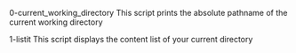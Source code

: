 0-current_working_directory
This script prints the absolute pathname of the current working directory

1-listit
This script displays the content list of your current directory
